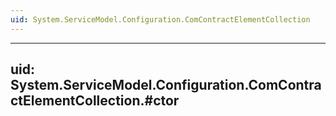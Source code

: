 ```yaml
---
uid: System.ServiceModel.Configuration.ComContractElementCollection
---
```


---
uid: System.ServiceModel.Configuration.ComContractElementCollection.#ctor
---
